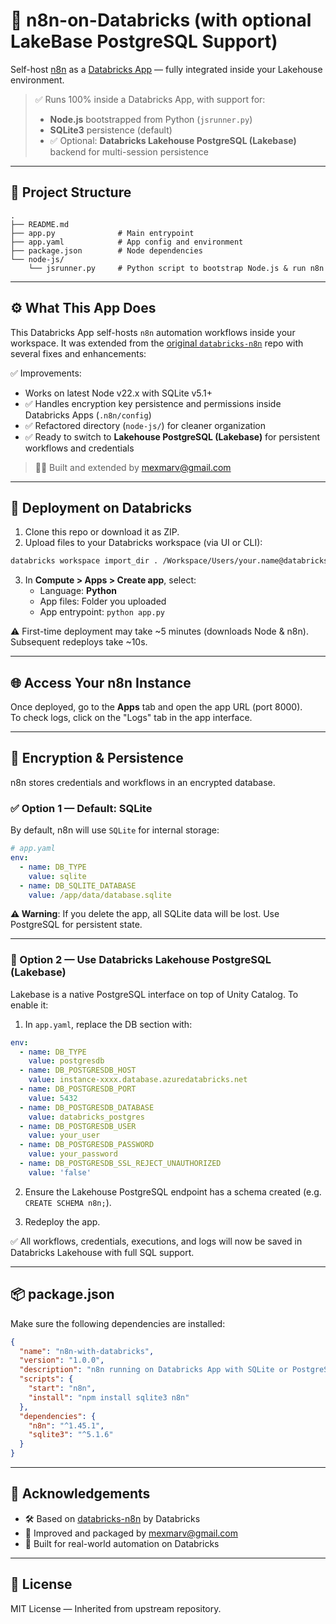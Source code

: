# 🧱 n8n-on-Databricks (with optional LakeBase PostgreSQL Support)

Self-host [n8n](https://n8n.io/) as a [Databricks App](https://docs.databricks.com/en/dev-tools/databricks-apps/index.html) — fully integrated inside your Lakehouse environment.

> ✅ Runs 100% inside a Databricks App, with support for:
> - **Node.js** bootstrapped from Python (`jsrunner.py`)
> - **SQLite3** persistence (default)
> - ✅ Optional: **Databricks Lakehouse PostgreSQL (Lakebase)** backend for multi-session persistence

---

## 📁 Project Structure

```
.
├── README.md
├── app.py              # Main entrypoint
├── app.yaml            # App config and environment
├── package.json        # Node dependencies
└── node-js/
    └── jsrunner.py     # Python script to bootstrap Node.js & run n8n
```

---

## ⚙️ What This App Does

This Databricks App self-hosts `n8n` automation workflows inside your workspace. It was extended from the [original `databricks-n8n`](https://github.com/databricks/databricks-n8n) repo with several fixes and enhancements:

✅ Improvements:
- Works on latest Node v22.x with SQLite v5.1+
- ✅ Handles encryption key persistence and permissions inside Databricks Apps (`.n8n/config`)
- ✅ Refactored directory (`node-js/`) for cleaner organization
- ✅ Ready to switch to **Lakehouse PostgreSQL (Lakebase)** for persistent workflows and credentials

> 👨‍🔧 Built and extended by [mexmarv@gmail.com](mailto:mexmarv@gmail.com)

---

## 🚀 Deployment on Databricks

1. Clone this repo or download it as ZIP.
2. Upload files to your Databricks workspace (via UI or CLI):

```bash
databricks workspace import_dir . /Workspace/Users/your.name@databricks.com/n8n
```

3. In **Compute > Apps > Create app**, select:
   - Language: **Python**
   - App files: Folder you uploaded
   - App entrypoint: `python app.py`

⚠️ First-time deployment may take ~5 minutes (downloads Node & n8n).
Subsequent redeploys take ~10s.

---

## 🌐 Access Your n8n Instance

Once deployed, go to the **Apps** tab and open the app URL (port 8000).  
To check logs, click on the "Logs" tab in the app interface.

---

## 🔐 Encryption & Persistence

n8n stores credentials and workflows in an encrypted database.

### ✅ Option 1 — Default: SQLite

By default, n8n will use `SQLite` for internal storage:

```yaml
# app.yaml
env:
  - name: DB_TYPE
    value: sqlite
  - name: DB_SQLITE_DATABASE
    value: /app/data/database.sqlite
```

**⚠️ Warning**: If you delete the app, all SQLite data will be lost. Use PostgreSQL for persistent state.

---

### 🧪 Option 2 — Use Databricks Lakehouse PostgreSQL (Lakebase)

Lakebase is a native PostgreSQL interface on top of Unity Catalog. To enable it:

1. In `app.yaml`, replace the DB section with:

```yaml
env:
  - name: DB_TYPE
    value: postgresdb
  - name: DB_POSTGRESDB_HOST
    value: instance-xxxx.database.azuredatabricks.net
  - name: DB_POSTGRESDB_PORT
    value: 5432
  - name: DB_POSTGRESDB_DATABASE
    value: databricks_postgres
  - name: DB_POSTGRESDB_USER
    value: your_user
  - name: DB_POSTGRESDB_PASSWORD
    value: your_password
  - name: DB_POSTGRESDB_SSL_REJECT_UNAUTHORIZED
    value: 'false'
```

2. Ensure the Lakehouse PostgreSQL endpoint has a schema created (e.g. `CREATE SCHEMA n8n;`).

3. Redeploy the app.

✅ All workflows, credentials, executions, and logs will now be saved in Databricks Lakehouse with full SQL support.

---

## 📦 package.json

Make sure the following dependencies are installed:

```json
{
  "name": "n8n-with-databricks",
  "version": "1.0.0",
  "description": "n8n running on Databricks App with SQLite or PostgreSQL",
  "scripts": {
    "start": "n8n",
    "install": "npm install sqlite3 n8n"
  },
  "dependencies": {
    "n8n": "^1.45.1",
    "sqlite3": "^5.1.6"
  }
}
```

---

## 👷 Acknowledgements

- 🛠️ Based on [databricks-n8n](https://github.com/databricks/databricks-n8n) by Databricks
- 🧠 Improved and packaged by [mexmarv@gmail.com](mailto:mexmarv@gmail.com)
- 💾 Built for real-world automation on Databricks

---

## 📄 License

MIT License — Inherited from upstream repository.
